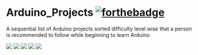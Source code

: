 # Arduino_Projects [![forthebadge](https://forthebadge.com/images/badges/built-with-love.svg)](https://forthebadge.com)
A sequential list of Arduino projects sorted difficulty level wise that a person is recommended to follow while beginning to learn Arduino

![](https://img.shields.io/badge/maintained-yes-green?style=for-the-badge)
![](https://img.shields.io/github/forks/agneay/Arduino_Projects?style=for-the-badge)
![](https://img.shields.io/github/issues/agneay/Arduino_Projects?style=for-the-badge)
![](https://img.shields.io/github/stars/agneay/Arduino_Projects?style=for-the-badge)
![](https://img.shields.io/github/license/agneay/Arduino_Projects?style=for-the-badge)
